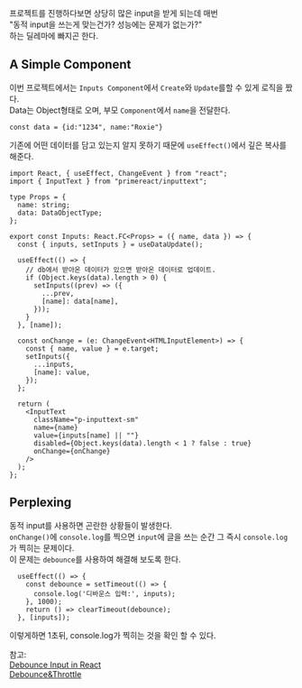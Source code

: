 프로젝트를 진행하다보면 상당히 많은 input을 받게 되는데 매번  
"동적 input을 쓰는게 맞는건가? 성능에는 문제가 없는가?"  
하는 딜레마에 빠지곤 한다.

## A Simple Component

이번 프로젝트에서는 `Inputs Component`에서 `Create`와 `Update`를할 수 있게 로직을 짰다.  
Data는 Object형태로 오며, 부모 `Component`에서 `name`을 전달한다.
```
const data = {id:"1234", name:"Roxie"} 
```

기존에 어떤 데이터를 담고 있는지 알지 못하기 때문에 `useEffect()`에서 깊은 복사를 해준다.

```tsx
import React, { useEffect, ChangeEvent } from "react";
import { InputText } from "primereact/inputtext";

type Props = {
  name: string;
  data: DataObjectType;
};

export const Inputs: React.FC<Props> = ({ name, data }) => {
  const { inputs, setInputs } = useDataUpdate();

  useEffect(() => {
    // db에서 받아온 데이터가 있으면 받아온 데이터로 업데이트.
    if (Object.keys(data).length > 0) {
      setInputs((prev) => ({
        ...prev,
        [name]: data[name],
      }));
    }
  }, [name]);

  const onChange = (e: ChangeEvent<HTMLInputElement>) => {
    const { name, value } = e.target;
    setInputs({
      ...inputs,
      [name]: value,
    });
  };

  return (
    <InputText
      className="p-inputtext-sm"
      name={name}
      value={inputs[name] || ""}
      disabled={Object.keys(data).length < 1 ? false : true}
      onChange={onChange}
    />
  );
};
```

## Perplexing

동적 input를 사용하면 곤란한 상황들이 발생한다.  
`onChange()`에 `console.log`를 찍으면 `input`에 글을 쓰는 순간 그 즉시 `console.log`가 찍히는 문제이다.  
 이 문제는 `debounce`를 사용하여 해결해 보도록 한다.

```tsx 
  useEffect(() => {
    const debounce = setTimeout(() => {
      console.log('디바운스 입력:', inputs);
    }, 1000);
    return () => clearTimeout(debounce);
  }, [inputs]); 

```  
이렇게하면 1초뒤, console.log가 찍히는 것을 확인 할 수 있다.

참고:  
[Debounce Input in React](https://dev.to/manishkc104/debounce-input-in-react-3726)  
[Debounce&Throttle](https://velog.io/@skawnkk/debounce-throttle)

